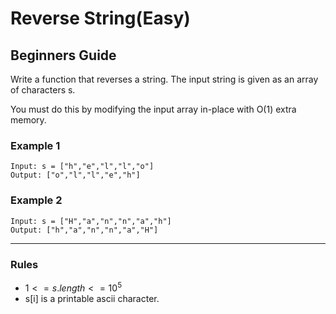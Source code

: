 # Reverse String(Easy)

## Beginners Guide

Write a function that reverses a string. The input string is given as an array of characters s.

You must do this by modifying the input array in-place with O(1) extra memory.

### Example 1

```go=
Input: s = ["h","e","l","l","o"]
Output: ["o","l","l","e","h"]
```

### Example 2

```go=
Input: s = ["H","a","n","n","a","h"]
Output: ["h","a","n","n","a","H"]
```

---

### Rules

* $1 <= s.length <= 10^5$
* s[i] is a printable ascii character.
